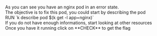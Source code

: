 <br>
As you can see you have an nginx pod in an error state.
<br>
The objective is to fix this pod, you could start by describing the pod 
<br>
RUN `k describe pod $(k get -l app=nginx)` 
<br>
If you do not have enough informations, start looking at other resources
<br>
Once you have it running click on **CHECK** to get the flag
